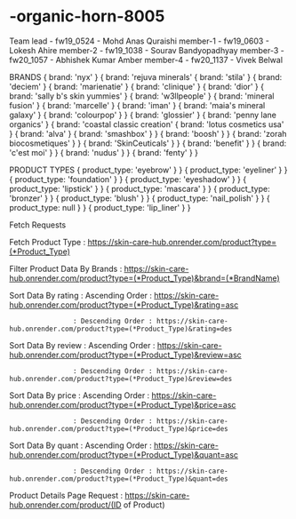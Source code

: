 # -organic-horn-8005
Team lead - fw19_0524 - Mohd Anas Quraishi
member-1 - fw19_0603 - Lokesh Ahire
member-2 - fw19_1038 - Sourav Bandyopadhyay
member-3 - fw20_1057 - Abhishek Kumar Amber
member-4 - fw20_1137 - Vivek Belwal



BRANDS 
{ brand: 'nyx' }
{ brand: 'rejuva minerals' 
{ brand: 'stila' }
{ brand: 'deciem' }
{ brand: 'marienatie' }
{ brand: 'clinique' }
{ brand: 'dior' }
{ brand: 'sally b\'s skin yummies' }
{ brand: 'w3llpeople' }
{ brand: 'mineral fusion' }
{ brand: 'marcelle' }
{ brand: 'iman' }
{ brand: 'maia\'s mineral galaxy' }
{ brand: 'colourpop' } }
{ brand: 'glossier' }
{ brand: 'penny lane organics' }
{ brand: 'coastal classic creation' 
{ brand: 'lotus cosmetics usa' }
{ brand: 'alva' }
 { brand: 'smashbox' } }
 { brand: 'boosh' } }
 { brand: 'zorah biocosmetiques' } }
 { brand: 'SkinCeuticals' } }
 { brand: 'benefit' } }
 { brand: 'c\'est moi' } }
 { brand: 'nudus' } }
 { brand: 'fenty' } }
 
 PRODUCT TYPES
 { product_type: 'eyebrow' } }
 { product_type: 'eyeliner' } }
 { product_type: 'foundation' } }
 { product_type: 'eyeshadow' } }
 { product_type: 'lipstick' } }
 { product_type: 'mascara' } }
 { product_type: 'bronzer' } }
 { product_type: 'blush' } }
 { product_type: 'nail_polish' } }
 { product_type: null } }
 { product_type: 'lip_liner' } }


Fetch Requests

Fetch Product Type : https://skin-care-hub.onrender.com/product?type=(*Product_Type)

Filter Product Data By Brands :  https://skin-care-hub.onrender.com/product?type=(*Product_Type)&brand=(*BrandName)

Sort Data By rating : Ascending Order : https://skin-care-hub.onrender.com/product?type=(*Product_Type)&rating=asc

                    : Descending Order : https://skin-care-hub.onrender.com/product?type=(*Product_Type)&rating=des
                    
                    
Sort Data By review : Ascending Order : https://skin-care-hub.onrender.com/product?type=(*Product_Type)&review=asc

                    : Descending Order : https://skin-care-hub.onrender.com/product?type=(*Product_Type)&review=des
                    
                    
Sort Data By price : Ascending Order : https://skin-care-hub.onrender.com/product?type=(*Product_Type)&price=asc

                    : Descending Order : https://skin-care-hub.onrender.com/product?type=(*Product_Type)&price=des    
                    
 
 Sort Data By quant : Ascending Order : https://skin-care-hub.onrender.com/product?type=(*Product_Type)&quant=asc
 
                    : Descending Order : https://skin-care-hub.onrender.com/product?type=(*Product_Type)&quant=des
   

Product Details Page Request :  https://skin-care-hub.onrender.com/product/(ID of Product)
                    
